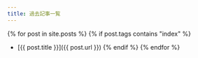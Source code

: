 ```yaml
---
title: 過去記事一覧
---
```


{% for post in site.posts %}
  {% if post.tags contains "index" %}
- [{{ post.title }}]({{ post.url }})
  {% endif %}
{% endfor %}
